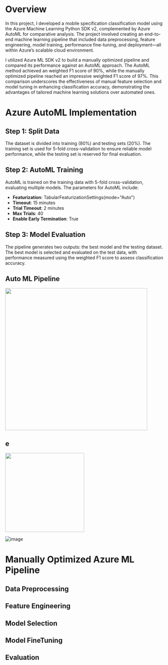 # Overview

In this project, I developed a mobile specification classification model using the Azure Machine Learning Python SDK v2, complemented by Azure AutoML for comparative analysis. The project involved creating an end-to-end machine learning pipeline that included data preprocessing, feature engineering, model training, performance fine-tuning, and deployment—all within Azure’s scalable cloud environment.

I utilized Azure ML SDK v2 to build a manually optimized pipeline and compared its performance against an AutoML approach. The AutoML method achieved an weighted F1 score of 90%, while the manually optimized pipeline reached an impressive weighted F1 score of 97%. This comparison underscores the effectiveness of manual feature selection and model tuning in enhancing classification accuracy, demonstrating the advantages of tailored machine learning solutions over automated ones.

# Azure AutoML Implementation

## Step 1: Split Data

The dataset is divided into training (80%) and testing sets (20%). The training set is used for 5-fold cross-validation to ensure reliable model performance, while the testing set is reserved for final evaluation. 

## Step 2: AutoML Training

AutoML is trained on the training data with 5-fold cross-validation, evaluating multiple models. The parameters for AutoML include:

- **Featurization**: TabularFeaturizationSettings(mode="Auto")
- **Timeout**: 15 minutes
- **Trial Timeout**: 2 minutes
- **Max Trials**: 40
- **Enable Early Termination**: True
  
## Step 3: Model Evaluation

The pipeline generates two outputs: the best model and the testing dataset. The best model is selected and evaluated on the test data, with performance measured using the weighted F1 score to assess classification accuracy.

## Auto ML Pipeline

<img src="https://github.com/user-attachments/assets/b8b9b6f9-05f7-4566-8df8-a8999f4e2eda" width="450" />


## e
<img src="https://github.com/user-attachments/assets/e1962351-c77b-491f-9a36-c0e8a5f7f47d" width="250" />




![image](https://github.com/user-attachments/assets/d208d152-c918-40da-906b-1f172ae2e0c8)

# Manually Optimized Azure ML Pipeline

## Data Preprocessing

## Feature Engineering

## Model Selection

## Model FineTuning 

## Evaluation 
